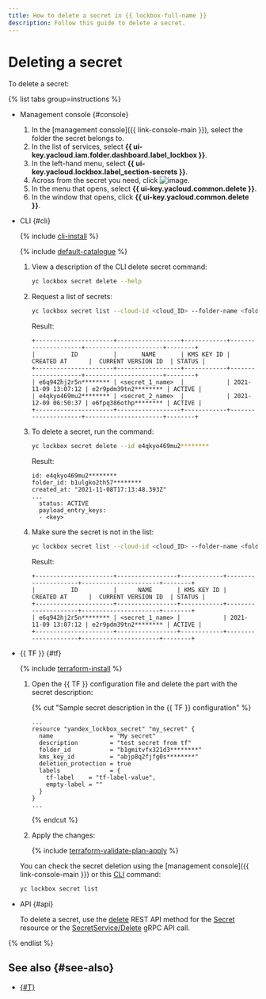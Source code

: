 ```yaml
---
title: How to delete a secret in {{ lockbox-full-name }}
description: Follow this guide to delete a secret.
---
```


# Deleting a secret

To delete a secret:

{% list tabs group=instructions %}

- Management console {#console}

  1. In the [management console]({{ link-console-main }}), select the folder the secret belongs to.
  1. In the list of services, select **{{ ui-key.yacloud.iam.folder.dashboard.label_lockbox }}**.
  1. In the left-hand menu, select **{{ ui-key.yacloud.lockbox.label_section-secrets }}**.
  1. Across from the secret you need, click ![image](../../_assets/console-icons/ellipsis.svg).
  1. In the menu that opens, select **{{ ui-key.yacloud.common.delete }}**.
  1. In the window that opens, click **{{ ui-key.yacloud.common.delete }}**.

- CLI {#cli}

  {% include [cli-install](../../_includes/cli-install.md) %}

  {% include [default-catalogue](../../_includes/default-catalogue.md) %}

  1. View a description of the CLI delete secret command:

     ```bash
     yc lockbox secret delete --help
     ```

  1. Request a list of secrets:

     ```bash
     yc lockbox secret list --cloud-id <cloud_ID> --folder-name <folder_name>
     ```

     Result:

     ```text
     +----------------------+------------------+------------+---------------------+----------------------+--------+
     |          ID          |       NAME       | KMS KEY ID |     CREATED AT      |  CURRENT VERSION ID  | STATUS |
     +----------------------+------------------+------------+---------------------+----------------------+--------+
     | e6q942hj2r5n******** | <secret_1_name>  |            | 2021-11-09 13:07:12 | e2r9pdm39tn2******** | ACTIVE |
     | e4qkyo469mu2******** | <secret_2_name>  |            | 2021-12-09 06:50:37 | e6fpq386othp******** | ACTIVE |
     +----------------------+------------------+------------+---------------------+----------------------+--------+
     ```

  1. To delete a secret, run the command:

     ```bash
     yc lockbox secret delete --id e4qkyo469mu2********
     ```

     Result:

     ```text
     id: e4qkyo469mu2********
     folder_id: b1ulgko2th57********
     created_at: "2021-11-08T17:13:48.393Z"
     ...
       status: ACTIVE
       payload_entry_keys:
       - <key>
     ```

  1. Make sure the secret is not in the list:

     ```bash
     yc lockbox secret list --cloud-id <cloud_ID> --folder-name <folder_name>
     ```

     Result:

     ```text
     +----------------------+-----------------+------------+---------------------+----------------------+--------+
     |          ID          |      NAME       | KMS KEY ID |     CREATED AT      |  CURRENT VERSION ID  | STATUS |
     +----------------------+-----------------+------------+---------------------+----------------------+--------+
     | e6q942hj2r5n******** | <secret_1_name> |            | 2021-11-09 13:07:12 | e2r9pdm39tn2******** | ACTIVE |
     +----------------------+-----------------+------------+---------------------+----------------------+--------+
     ```

- {{ TF }} {#tf}

  {% include [terraform-install](../../_includes/terraform-install.md) %}

  1. Open the {{ TF }} configuration file and delete the part with the secret description:

      {% cut "Sample secret description in the {{ TF }} configuration" %}

     ```hcl
     ...
     resource "yandex_lockbox_secret" "my_secret" {
       name                = "My secret"
       description         = "test secret from tf"
       folder_id           = "b1gmitvfx321d3********"
       kms_key_id          = "abjp8q2fjfg0s********"
       deletion_protection = true
       labels              = {
         tf-label    = "tf-label-value",
         empty-label = ""
       }
     }
     ...
     ```

     {% endcut %}

  1. Apply the changes:

      {% include [terraform-validate-plan-apply](../../_tutorials/_tutorials_includes/terraform-validate-plan-apply.md) %}

  You can check the secret deletion using the [management console]({{ link-console-main }}) or this [CLI](../../cli/quickstart.md) command:

    ```bash
    yc lockbox secret list
    ```

- API {#api}

  To delete a secret, use the [delete](../api-ref/Secret/delete.md) REST API method for the [Secret](../api-ref/Secret/index.md) resource or the [SecretService/Delete](../api-ref/grpc/secret_service.md#Delete) gRPC API call.

{% endlist %}

## See also {#see-also}

* [{#T}](../concepts/secret.md)

